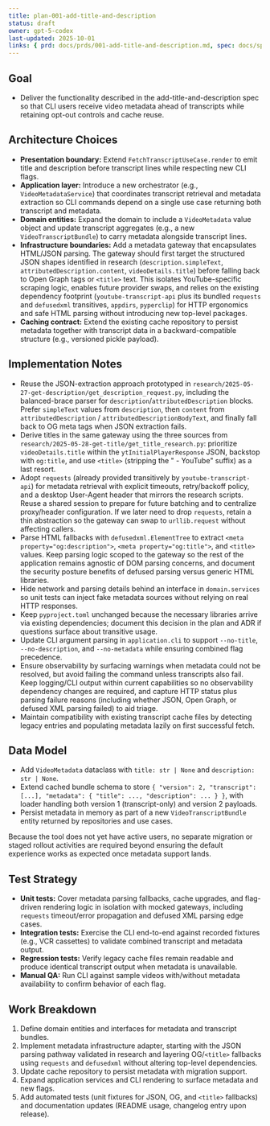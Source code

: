 ```yaml
---
title: plan-001-add-title-and-description
status: draft
owner: gpt-5-codex
last-updated: 2025-10-01
links: { prd: docs/prds/001-add-title-and-description.md, spec: docs/specs/spec-001-add-title-and-description.md, tasks: null, adrs: [] }
---
```


## Goal
- Deliver the functionality described in the add-title-and-description spec so that CLI users receive video metadata ahead of transcripts while retaining opt-out controls and cache reuse.

## Architecture Choices
- **Presentation boundary:** Extend `FetchTranscriptUseCase.render` to emit title and description before transcript lines while respecting new CLI flags.
- **Application layer:** Introduce a new orchestrator (e.g., `VideoMetadataService`) that coordinates transcript retrieval and metadata extraction so CLI commands depend on a single use case returning both transcript and metadata.
- **Domain entities:** Expand the domain to include a `VideoMetadata` value object and update transcript aggregates (e.g., a new `VideoTranscriptBundle`) to carry metadata alongside transcript lines.
- **Infrastructure boundaries:** Add a metadata gateway that encapsulates HTML/JSON parsing. The gateway should first target the structured JSON shapes identified in research (`description.simpleText`, `attributedDescription.content`, `videoDetails.title`) before falling back to Open Graph tags or `<title>` text. This isolates YouTube-specific scraping logic, enables future provider swaps, and relies on the existing dependency footprint (`youtube-transcript-api` plus its bundled `requests` and `defusedxml` transitives, `appdirs`, `pyperclip`) for HTTP ergonomics and safe HTML parsing without introducing new top-level packages.
- **Caching contract:** Extend the existing cache repository to persist metadata together with transcript data in a backward-compatible structure (e.g., versioned pickle payload).

## Implementation Notes
- Reuse the JSON-extraction approach prototyped in `research/2025-05-27-get-description/get_description_request.py`, including the balanced-brace parser for `description`/`attributedDescription` blocks. Prefer `simpleText` values from `description`, then `content` from `attributedDescription` / `attributedDescriptionBodyText`, and finally fall back to OG meta tags when JSON extraction fails.
- Derive titles in the same gateway using the three sources from `research/2025-05-28-get-title/get_title_research.py`: prioritize `videoDetails.title` within the `ytInitialPlayerResponse` JSON, backstop with `og:title`, and use `<title>` (stripping the " - YouTube" suffix) as a last resort.
- Adopt `requests` (already provided transitively by `youtube-transcript-api`) for metadata retrieval with explicit timeouts, retry/backoff policy, and a desktop User-Agent header that mirrors the research scripts. Reuse a shared session to prepare for future batching and to centralize proxy/header configuration. If we later need to drop `requests`, retain a thin abstraction so the gateway can swap to `urllib.request` without affecting callers.
- Parse HTML fallbacks with `defusedxml.ElementTree` to extract `<meta property="og:description">`, `<meta property="og:title">`, and `<title>` values. Keep parsing logic scoped to the gateway so the rest of the application remains agnostic of DOM parsing concerns, and document the security posture benefits of defused parsing versus generic HTML libraries.
- Hide network and parsing details behind an interface in `domain.services` so unit tests can inject fake metadata sources without relying on real HTTP responses.
- Keep `pyproject.toml` unchanged because the necessary libraries arrive via existing dependencies; document this decision in the plan and ADR if questions surface about transitive usage.
- Update CLI argument parsing in `application.cli` to support `--no-title`, `--no-description`, and `--no-metadata` while ensuring combined flag precedence.
- Ensure observability by surfacing warnings when metadata could not be resolved, but avoid failing the command unless transcripts also fail. Keep logging/CLI output within current capabilities so no observability dependency changes are required, and capture HTTP status plus parsing failure reasons (including whether JSON, Open Graph, or defused XML parsing failed) to aid triage.
- Maintain compatibility with existing transcript cache files by detecting legacy entries and populating metadata lazily on first successful fetch.

## Data Model
- Add `VideoMetadata` dataclass with `title: str | None` and `description: str | None`.
- Extend cached bundle schema to store `{ "version": 2, "transcript": [...], "metadata": { "title": ..., "description": ... } }`, with loader handling both version 1 (transcript-only) and version 2 payloads.
- Persist metadata in memory as part of a new `VideoTranscriptBundle` entity returned by repositories and use cases.

Because the tool does not yet have active users, no separate migration or staged rollout activities are required beyond ensuring the default experience works as expected once metadata support lands.

## Test Strategy
- **Unit tests:** Cover metadata parsing fallbacks, cache upgrades, and flag-driven rendering logic in isolation with mocked gateways, including `requests` timeout/error propagation and defused XML parsing edge cases.
- **Integration tests:** Exercise the CLI end-to-end against recorded fixtures (e.g., VCR cassettes) to validate combined transcript and metadata output.
- **Regression tests:** Verify legacy cache files remain readable and produce identical transcript output when metadata is unavailable.
- **Manual QA:** Run CLI against sample videos with/without metadata availability to confirm behavior of each flag.

## Work Breakdown
1. Define domain entities and interfaces for metadata and transcript bundles.
2. Implement metadata infrastructure adapter, starting with the JSON parsing pathway validated in research and layering OG/`<title>` fallbacks using `requests` and `defusedxml` without altering top-level dependencies.
3. Update cache repository to persist metadata with migration support.
4. Expand application services and CLI rendering to surface metadata and new flags.
5. Add automated tests (unit fixtures for JSON, OG, and `<title>` fallbacks) and documentation updates (README usage, changelog entry upon release).
